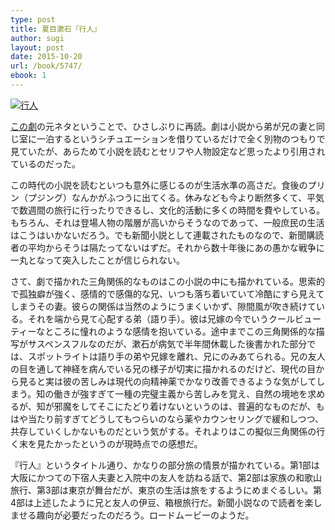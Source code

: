 ```yaml
---
type: post
title: 夏目漱石『行人』
author: sugi
layout: post
date: 2015-10-20
url: /book/5747/
ebook: 1
---
```

<a href="http://www.amazon.co.jp/exec/obidos/ASIN/B009IXL130/chezsugi-22/ref=nosim/" onclick="_gaq.push(['_trackEvent', 'outbound-article', 'http://www.amazon.co.jp/exec/obidos/ASIN/B009IXL130/chezsugi-22/ref=nosim/', '']);" name="amazletlink" target="_blank"><img src="http://i2.wp.com/ecx.images-amazon.com/images/I/41QsV1iNJYL.jpg?w=660" alt="行人" class="alignleft"  data-recalc-dims="1" /></a>

<a href="http://asharpminor.com/play/5728/" onclick="_gaq.push(['_trackEvent', 'outbound-article', 'http://asharpminor.com/play/5728/', 'この劇']);" target="_blank">この劇</a>の元ネタということで、ひさしぶりに再読。劇は小説から弟が兄の妻と同じ室に一泊するというシチュエーションを借りているだけで全く別物のつもりで見ていたが、あらためて小説を読むとセリフや人物設定など思ったより引用されているのだった。

この時代の小説を読むといつも意外に感じるのが生活水準の高さだ。食後のプリン（プジング）なんかがふつうに出てくる。休みなども今より断然多くて、平気で数週間の旅行に行ったりできるし、文化的活動に多くの時間を費やしている。もちろん、それは登場人物の階層が高いからそうなのであって、一般庶民の生活はこうはいかないだろう。でも新聞小説として連載されたものなので、新聞購読者の平均からそうは隔たってないはずだ。それから数十年後にあの愚かな戦争に一丸となって突入したことが信じられない。

さて、劇で描かれた三角関係的なものはこの小説の中にも描かれている。思索的で孤独癖が強く、感情的で感傷的な兄、いつも落ち着いていて冷酷にすら見えてしまうその妻。彼らの関係は当然のようにうまくいかず、隙間風が吹き続けている。それを端から見て心配する弟（語り手）。彼は兄嫁の今でいうクールビューティーなところに憧れのような感情を抱いている。途中までこの三角関係的な描写がサスペンスフルなのだが、漱石が病気で半年間休載した後書かれた部分では、スポットライトは語り手の弟や兄嫁を離れ、兄にのみあてられる。兄の友人の目を通して神経を病んでいる兄の様子が切実に描かれるのだけど、現代の目から見ると実は彼の苦しみは現代の向精神薬でかなり改善できるような気がしてしまう。知の働きが強すぎて一種の完璧主義から苦しみを覚え、自然の境地を求めるが、知が邪魔をしてそこにたどり着けないというのは、普遍的なものだが、もはや当たり前すぎてどうしてもつらいのなら薬やカウンセリングで緩和しつつ、共存していくしかないものだという気がする。それよりはこの擬似三角関係の行く末を見たかったというのが現時点での感想だ。

『行人』というタイトル通り、かなりの部分旅の情景が描かれている。第1部は大阪にかつての下宿人夫妻と入院中の友人を訪ねる話で、第2部は家族の和歌山旅行、第3部は東京が舞台だが、東京の生活は旅をするようにめまぐるしい。第4部は上述したように兄と友人の伊豆、箱根旅行だ。新聞小説なので読者を楽しませる趣向が必要だったのだろう。ロードムービーのようだ。
